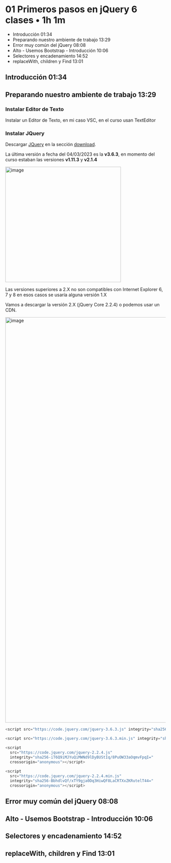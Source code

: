 # 01 Primeros pasos en jQuery 6 clases • 1h 1m

* Introducción 01:34
* Preparando nuestro ambiente de trabajo 13:29
* Error muy común del jQuery 08:08
* Alto - Usemos Bootstrap - Introducción 10:06
* Selectores y encadenamiento 14:52
* replaceWith, children y Find 13:01

## Introducción 01:34

## Preparando nuestro ambiente de trabajo 13:29

### Instalar Editor de Texto

Instalar un Editor de Texto, en mi caso VSC, en el curso usan TextEditor

### Instalar JQuery 

Descargar [JQuery](https://jquery.com/) en la sección [download](https://jquery.com/download/).

La última versión a fecha del 04/03/2023 es la **v3.6.3**, en momento del curso estaban las versiones **v1.11.3** y **v2.1.4**  

<img width="363" alt="image" src="https://user-images.githubusercontent.com/23094588/222903957-17f828fe-3594-48b2-bccd-691870af3574.png">

Las versiones superiores a 2.X no son compatibles con Internet Explorer 6, 7 y 8 en esos casos se usaría alguna versión 1.X

Vamos a descargar la versión 2.X (jQuery Core 2.2.4) o podemos usar un CDN.

<img width="1275" alt="image" src="https://user-images.githubusercontent.com/23094588/222904401-1671cffb-b037-4b70-842c-12e22c72ba5e.png">

```js
<script src="https://code.jquery.com/jquery-3.6.3.js" integrity="sha256-nQLuAZGRRcILA+6dMBOvcRh5Pe310sBpanc6+QBmyVM=" crossorigin="anonymous"></script>

<script src="https://code.jquery.com/jquery-3.6.3.min.js" integrity="sha256-pvPw+upLPUjgMXY0G+8O0xUf+/Im1MZjXxxgOcBQBXU=" crossorigin="anonymous"></script>

<script
  src="https://code.jquery.com/jquery-2.2.4.js"
  integrity="sha256-iT6Q9iMJYuQiMWNd9lDyBUStIq/8PuOW33aOqmvFpqI="
  crossorigin="anonymous"></script>
  
<script
  src="https://code.jquery.com/jquery-2.2.4.min.js"
  integrity="sha256-BbhdlvQf/xTY9gja0Dq3HiwQF8LaCRTXxZKRutelT44="
  crossorigin="anonymous"></script>  
```


## Error muy común del jQuery 08:08

## Alto - Usemos Bootstrap - Introducción 10:06

## Selectores y encadenamiento 14:52

## replaceWith, children y Find 13:01

